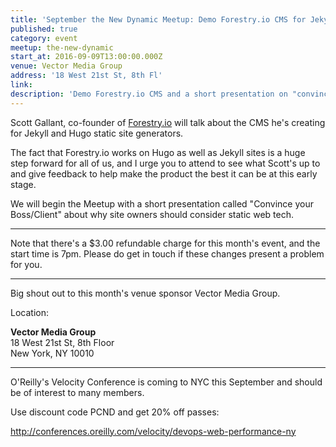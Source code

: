 ```yaml
---
title: 'September the New Dynamic Meetup: Demo Forestry.io CMS for Jekyll and Hugo Static Sites'
published: true
category: event
meetup: the-new-dynamic
start_at: 2016-09-09T13:00:00.000Z
venue: Vector Media Group
address: '18 West 21st St, 8th Fl'
link:
description: 'Demo Forestry.io CMS and a short presentation on "convince your boss/client"'
---
```



Scott Gallant, co-founder of [Forestry.io](https://forestry.io/) will talk about the CMS he's creating for Jekyll and Hugo static site generators.

The fact that Forestry.io works on Hugo as well as Jekyll sites is a huge step forward for all of us, and I urge you to attend to see what Scott's up to and give feedback to help make the product the best it can be at this early stage.

We will begin the Meetup with a short presentation called "Convince your Boss/Client" about why site owners should consider static web tech.

---

Note that there's a $3.00 refundable charge for this month's event, and the start time is 7pm. Please do get in touch if these changes present a problem for you.

---

Big shout out to this month's venue sponsor Vector Media Group.

Location:

**Vector Media Group**
<br>18 West 21st St, 8th Floor
<br>New York, NY 10010

---

O'Reilly's Velocity Conference is coming to NYC this September and should be of interest to many members.

Use discount code PCND and get 20% off passes:

http://conferences.oreilly.com/velocity/devops-web-performance-ny
